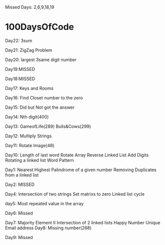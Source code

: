 Missed Days: 2,6,9,18,19


# 100DaysOfCode

Day22:
  3sum

Day21:
  ZigZag Problem

Day20:
  largest 3same digit number

Day19:MISSED 

Day18:MISSED

Day17:
  Keys and Rooms

Day16:
  Find Closet number to the zero

Day15:
  Did but Not got the answer

Day14:
  Nth digit(400)

Day13:
  GameofLife(289)
  Bulls&Cows(299)

Day12:
  Multiply Strings

Day11:
  Rotate Image(48)

Day10:
  Length of last word
  Rotate Array
  Reverse Linked List
  Add Digits
  Rotating a linked list
  Word Pattern

Day1: 
  Nearest Highest Palindrome of a given number
  Removing Duplicates from a linked list
  
Day2: MISSED

Day4:
  Intersection of two strings
  Set matrixs to zero
  Linked list cycle

day5:
  Most repeated value in the array
  
Day6: Missed
  
 Day7:
  Majority Element II
  Intersection of 2 linked lists
  Happy Number
  Unique Email address
Day8:
  Missing number(268)
  
 Day9:
  Missed
